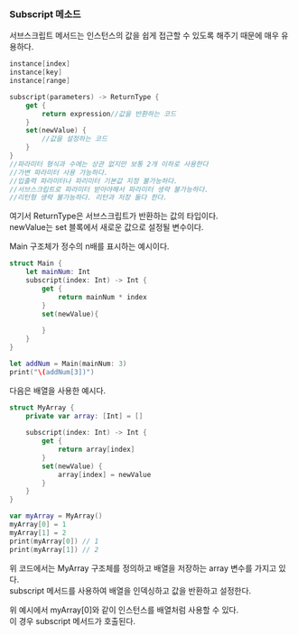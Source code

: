 ### Subscript 메소드

서브스크립트 메서드는 인스턴스의 값을 쉽게 접근할 수 있도록 해주기 때문에 매우 유용하다.

```swift
instance[index]
instance[key]
instance[range]

subscript(parameters) -> ReturnType {
    get {
        return expression//값을 반환하는 코드
    }
    set(newValue) {
        //값을 설정하는 코드
    }
}
//파라미터 형식과 수에는 상관 없지만 보통 2개 이하로 사용한다
//가변 파라미터 사용 가능하다.
//입출력 파라미터나 파리미터 기본값 지정 불가능하다.
//서브스크립트로 파라미터 받아야해서 파라미터 생략 불가능하다.
//리턴형 생략 불가능하다. 리턴과 저장 둘다 한다.
```
여기서 ReturnType은 서브스크립트가 반환하는 값의 타입이다.<br>
newValue는 set 블록에서 새로운 값으로 설정될 변수이다.<br>

Main 구조체가 정수의 n배를 표시하는 예시이다.
```swift
struct Main {
    let mainNum: Int
    subscript(index: Int) -> Int {
        get {
            return mainNum * index
        }
        set(newValue){
            
        }
    }
}

let addNum = Main(mainNum: 3)
print("\(addNum[3])")

```
다음은 배열을 사용한 예시다.

```swift
struct MyArray {
    private var array: [Int] = []
    
    subscript(index: Int) -> Int {
        get {
            return array[index]
        }
        set(newValue) {
            array[index] = newValue
        }
    }
}

var myArray = MyArray()
myArray[0] = 1
myArray[1] = 2
print(myArray[0]) // 1
print(myArray[1]) // 2
```
위 코드에서는 MyArray 구조체를 정의하고 배열을 저장하는 array 변수를 가지고 있다.<br>
subscript 메서드를 사용하여 배열을 인덱싱하고 값을 반환하고 설정한다.<br>

위 예시에서 myArray[0]와 같이 인스턴스를 배열처럼 사용할 수 있다.<br>
이 경우 subscript 메서드가 호출된다.

